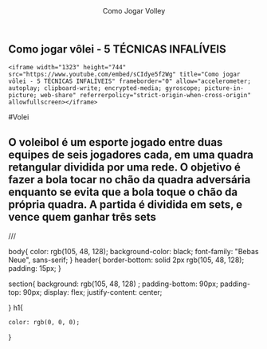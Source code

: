 <body>
 <link rel="stylesheet" href="styles.css"/>
 <link rel="preconnect" href="https://fonts.googleapis.com">
<link rel="preconnect" href="https://fonts.gstatic.com" crossorigin>
<link href="https://fonts.googleapis.com/css2?family=Bebas+Neue&display=swap" rel="stylesheet">

<header>Como Jogar Volley</header> 





<section>
    <h1>Como jogar vôlei - 5 TÉCNICAS INFALÍVEIS</h1>

    <iframe width="1323" height="744" src="https://www.youtube.com/embed/sCIdye5f2Wg" title="Como jogar vôlei - 5 TÉCNICAS INFALÍVEIS" frameborder="0" allow="accelerometer; autoplay; clipboard-write; encrypted-media; gyroscope; picture-in-picture; web-share" referrerpolicy="strict-origin-when-cross-origin" allowfullscreen></iframe>

</section>



<p>#Volei</p>

<h2>O voleibol é um esporte jogado entre duas equipes de seis jogadores cada, em uma quadra retangular dividida por uma rede.
     O objetivo é fazer a bola tocar no chão da quadra adversária
     enquanto se evita que a bola toque o chão da própria quadra. A partida é dividida em sets, e vence quem ganhar três sets
</h2>

</body>





///

body{
    color: rgb(105, 48, 128);
    background-color: black;
    font-family: "Bebas Neue", sans-serif;
}
header{
    border-bottom: solid 2px rgb(105, 48, 128);
    padding: 15px;
}

section{
 background: rgb(105, 48, 128) ;
 padding-bottom: 90px;
 padding-top: 90px;
 display: flex;
 justify-content: center;

}
h1{

    color: rgb(0, 0, 0);
}



